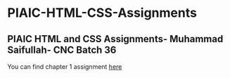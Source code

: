 # PIAIC-HTML-CSS-Assignments
PIAIC HTML and CSS Assignments- 
Muhammad Saifullah-
CNC Batch 36
-
You can find chapter 1 assignment [here](https://github.com/Muhammad-Saifullah50/PIAIC-HTML-CSS-Assignments/blob/main/chapter1.html)
